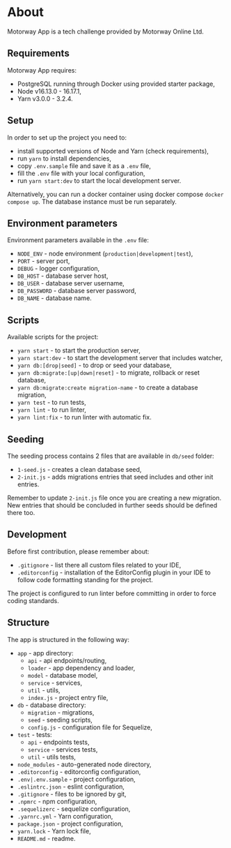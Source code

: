 # About

Motorway App is a tech challenge provided by Motorway Online Ltd.

## Requirements

Motorway App requires:
* PostgreSQL running through Docker using provided starter package,
* Node v16.13.0 - 16.17.1,
* Yarn v3.0.0 - 3.2.4.

## Setup

In order to set up the project you need to:
* install supported versions of Node and Yarn (check requirements),
* run `yarn` to install dependencies,
* copy `.env.sample` file and save it as a `.env` file,
* fill the `.env` file with your local configuration,
* run `yarn start:dev` to start the local development server.

Alternatively, you can run a docker container using docker compose `docker compose up`. The database instance must be run separately. 

## Environment parameters

Environment parameters available in the `.env` file:
* `NODE_ENV` - node environment (`production|development|test`),
* `PORT` - server port,
* `DEBUG` - logger configuration,
* `DB_HOST` - database server host,
* `DB_USER` - database server username,
* `DB_PASSWORD` - database server password,
* `DB_NAME` - database name.

## Scripts

Available scripts for the project:
* `yarn start` - to start the production server,
* `yarn start:dev` - to start the development server that includes watcher,
* `yarn db:[drop|seed]` - to drop or seed your database,
* `yarn db:migrate:[up|down|reset]` - to migrate, rollback or reset database,
* `yarn db:migrate:create migration-name` - to create a database migration,
* `yarn test` - to run tests,
* `yarn lint` - to run linter,
* `yarn lint:fix` - to run linter with automatic fix.

## Seeding

The seeding process contains 2 files that are available in `db/seed` folder:
* `1-seed.js` - creates a clean database seed,
* `2-init.js` - adds migrations entries that seed includes and other init entries.

Remember to update `2-init.js` file once you are creating a new migration. New entries that should be concluded in further seeds should be defined there too.

## Development

Before first contribution, please remember about:
* `.gitignore` - list there all custom files related to your IDE,
* `.editorconfig` - installation of the EditorConfig plugin in your IDE to follow code formatting standing for the project.

The project is configured to run linter before committing in order to force coding standards.

## Structure

The app is structured in the following way:
* `app` - app directory:
	* `api` - api endpoints/routing,
	* `loader` - app dependency and loader,
	* `model` - database model,
	* `service` - services,
	* `util` - utils,
	* `index.js` - project entry file,
* `db` - database directory:
	* `migration` - migrations,
	* `seed` - seeding scripts,
	* `config.js` - configuration file for Sequelize,
* `test` - tests:
	* `api` - endpoints tests,
	* `service` - services tests,
	* `util` - utils tests,
* `node_modules` - auto-generated node directory,
* `.editorconfig` - editorconfig configuration,
* `.env|.env.sample` - project configuration,
* `.eslintrc.json` - eslint configuration,
* `.gitignore` - files to be ignored by git,
* `.npmrc` - npm configuration,
* `.sequelizerc` - sequelize configuration,
* `.yarnrc.yml` - Yarn configuration,
* `package.json` - project configuration,
* `yarn.lock` - Yarn lock file,
* `README.md` - readme.
